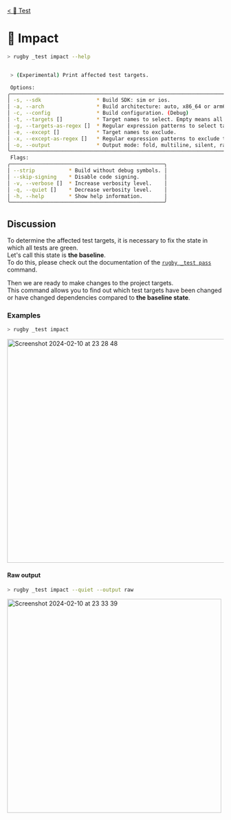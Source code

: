 [< 🧪 Test](../test.md)

# 🧪 Impact

```sh
> rugby _test impact --help
```

```sh

 > (Experimental) Print affected test targets.

 Options:
╭───────────────────────────────────────────────────────────────────────────────╮
│ -s, --sdk                  * Build SDK: sim or ios.                           │
│ -a, --arch                 * Build architecture: auto, x86_64 or arm64.       │
│ -c, --config               * Build configuration. (Debug)                     │
│ -t, --targets []           * Target names to select. Empty means all targets. │
│ -g, --targets-as-regex []  * Regular expression patterns to select targets.   │
│ -e, --except []            * Target names to exclude.                         │
│ -x, --except-as-regex []   * Regular expression patterns to exclude targets.  │
│ -o, --output               * Output mode: fold, multiline, silent, raw.       │
╰───────────────────────────────────────────────────────────────────────────────╯
 Flags:
╭──────────────────────────────────────────────────╮
│ --strip           * Build without debug symbols. │
│ --skip-signing    * Disable code signing.        │
│ -v, --verbose []  * Increase verbosity level.    │
│ -q, --quiet []    * Decrease verbosity level.    │
│ -h, --help        * Show help information.       │
╰──────────────────────────────────────────────────╯
```

## Discussion

To determine the affected test targets, it is necessary to fix the state in which all tests are green.\
Let's call this state is ****the baseline****.\
To do this, please check out the documentation of the [`rugby _test pass`](pass.md) command.

Then we are ready to make changes to the project targets.\
This command allows you to find out which test targets have been changed or have changed dependencies compared to ****the baseline state****.

### Examples

```sh
> rugby _test impact
```

<img width="521" alt="Screenshot 2024-02-10 at 23 28 48" src="https://github.com/swiftyfinch/Rugby/assets/64660122/6dcebf18-0ecd-4ada-9f89-dee74c319a6a">

#### Raw output

```sh
> rugby _test impact --quiet --output raw
```

<img width="498" alt="Screenshot 2024-02-10 at 23 33 39" src="https://github.com/swiftyfinch/Rugby/assets/64660122/865ace27-523e-4852-8155-2a13f85ca262">

